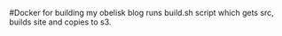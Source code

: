 #Docker for building my obelisk blog
runs build.sh script which gets src, builds site and copies to s3.

